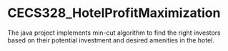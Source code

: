 # CECS328_HotelProfitMaximization
The java project implements min-cut algorithm to find the right investors based on their potential investment and desired amenities in the hotel. 

